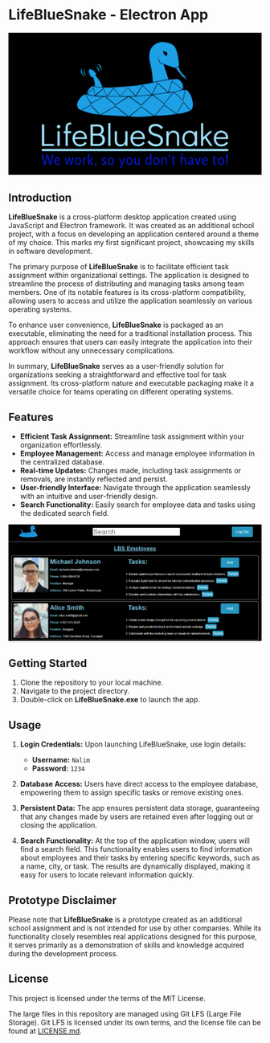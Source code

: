 # LifeBlueSnake - Electron App

<kbd>
  <img src="resources/app/logos/logo.png" alt="LifeBlueSnake">
</kbd>

## Introduction

**LifeBlueSnake** is a cross-platform desktop application created using JavaScript and Electron framework. It was created as an additional school project, with a focus on developing an application centered around a theme of my choice. This marks my first significant project, showcasing my skills in software development.

The primary purpose of **LifeBlueSnake** is to facilitate efficient task assignment within organizational settings. The application is designed to streamline the process of distributing and managing tasks among team members. One of its notable features is its cross-platform compatibility, allowing users to access and utilize the application seamlessly on various operating systems.

To enhance user convenience, **LifeBlueSnake** is packaged as an executable, eliminating the need for a traditional installation process. This approach ensures that users can easily integrate the application into their workflow without any unnecessary complications.

In summary, **LifeBlueSnake** serves as a user-friendly solution for organizations seeking a straightforward and effective tool for task assignment. Its cross-platform nature and executable packaging make it a versatile choice for teams operating on different operating systems.

## Features

- **Efficient Task Assignment:** Streamline task assignment within your organization effortlessly.
- **Employee Management:** Access and manage employee information in the centralized database.
- **Real-time Updates:** Changes made, including task assignments or removals, are instantly reflected and persist.
- **User-friendly Interface:** Navigate through the application seamlessly with an intuitive and user-friendly design.
- **Search Functionality:** Easily search for employee data and tasks using the dedicated search field.

<kbd>
  <img src="resources/app/logos/screenshot.png" alt="LifeBlueSnake">
</kbd>

## Getting Started

1. Clone the repository to your local machine.
2. Navigate to the project directory.
3. Double-click on **LifeBlueSnake.exe** to launch the app.

## Usage

1. **Login Credentials:**
Upon launching LifeBlueSnake, use login details:
    - **Username:** `Nalim`
    - **Password:** `1234`

3. **Database Access:**
Users have direct access to the employee database, empowering them to assign specific tasks or remove existing ones.

4. **Persistent Data:**
The app ensures persistent data storage, guaranteeing that any changes made by users are retained even after logging out or closing the application.

5. **Search Functionality:**
At the top of the application window, users will find a search field. This functionality enables users to find information about employees and their tasks by entering specific keywords, such as a name, city, or task. The results are dynamically displayed, making it easy for users to locate relevant information quickly.

## Prototype Disclaimer

Please note that **LifeBlueSnake** is a prototype created as an additional school assignment and is not intended for use by other companies. While its functionality closely resembles real applications designed for this purpose, it serves primarily as a demonstration of skills and knowledge acquired during the development process.

## License

This project is licensed under the terms of the MIT License.

The large files in this repository are managed using Git LFS (Large File Storage). Git LFS is licensed under its own terms, and the license file can be found at [LICENSE.md](https://media.githubusercontent.com/media/NalimWeso/lifebluesnake-electron-app/main/LICENSE.md).

